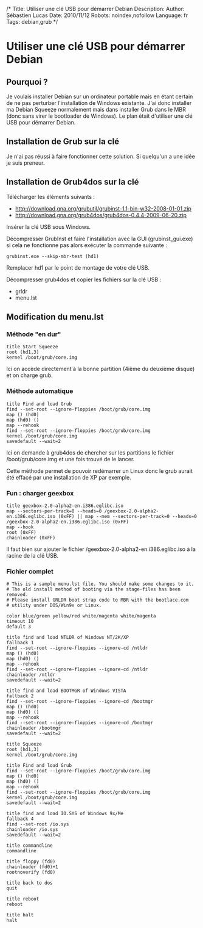/*
Title: Utiliser une clé USB pour démarrer Debian
Description: 
Author: Sébastien Lucas
Date: 2010/11/12
Robots: noindex,nofollow
Language: fr
Tags: debian,grub
*/
# Utiliser une clé USB pour démarrer Debian

## Pourquoi ?
Je voulais installer Debian sur un ordinateur portable mais en étant certain de ne pas perturber l'installation de Windows existante. J'ai donc installer ma Debian Squeeze normalement mais dans installer Grub dans le MBR (donc sans virer le bootloader de Windows). Le plan était d'utiliser une clé USB pour démarrer Debian.

## Installation de Grub sur la clé

Je n'ai pas réussi à faire fonctionner cette solution. Si quelqu'un a une idée je suis preneur.

## Installation de Grub4dos sur la clé

Télécharger les éléments suivants :
*	http://download.gna.org/grubutil/grubinst-1.1-bin-w32-2008-01-01.zip
*	http://download.gna.org/grub4dos/grub4dos-0.4.4-2009-06-20.zip

Insérer la clé USB sous Windows.

Décompresser GrubInst et faire l'installation avec la GUI (grubinst_gui.exe) si cela ne fonctionne pas alors exécuter la commande suivante :

```
grubinst.exe --skip-mbr-test (hd1)
```
Remplacer hd1 par le point de montage de votre clé USB.

Décompresser grub4dos et copier les fichiers sur la clé USB :
*	grldr
*	menu.lst

## Modification du menu.lst

### Méthode "en dur"

```
title Start Squeeze
root (hd1,3)
kernel /boot/grub/core.img
```
Ici on accède directement à la bonne partition (4ième du deuxième disque) et on charge grub.

### Méthode automatique

```
title Find and load Grub
find --set-root --ignore-floppies /boot/grub/core.img
map () (hd0)
map (hd0) ()
map --rehook
find --set-root --ignore-floppies /boot/grub/core.img
kernel /boot/grub/core.img
savedefault --wait=2
```
Ici on demande à grub4dos de chercher sur les partitions le fichier /boot/grub/core.img et une fois trouvé de le lancer.

Cette méthode permet de pouvoir redémarrer un Linux donc le grub aurait été effacé par une installation de XP par exemple.

### Fun : charger geexbox

```
title geexbox-2.0-alpha2-en.i386.eglibc.iso
map --sectors-per-track=0 --heads=0 /geexbox-2.0-alpha2-en.i386.eglibc.iso (0xFF) || map --mem --sectors-per-track=0 --heads=0 /geexbox-2.0-alpha2-en.i386.eglibc.iso (0xFF)
map --hook
root (0xFF)
chainloader (0xFF)
```
Il faut bien sur ajouter le fichier /geexbox-2.0-alpha2-en.i386.eglibc.iso à la racine de la clé USB.

### Fichier complet

```-
# This is a sample menu.lst file. You should make some changes to it.
# The old install method of booting via the stage-files has been removed.
# Please install GRLDR boot strap code to MBR with the bootlace.com
# utility under DOS/Win9x or Linux.

color blue/green yellow/red white/magenta white/magenta
timeout 10
default 3

title find and load NTLDR of Windows NT/2K/XP
fallback 1
find --set-root --ignore-floppies --ignore-cd /ntldr
map () (hd0)
map (hd0) ()
map --rehook
find --set-root --ignore-floppies --ignore-cd /ntldr
chainloader /ntldr
savedefault --wait=2

title find and load BOOTMGR of Windows VISTA
fallback 2
find --set-root --ignore-floppies --ignore-cd /bootmgr
map () (hd0)
map (hd0) ()
map --rehook
find --set-root --ignore-floppies --ignore-cd /bootmgr
chainloader /bootmgr
savedefault --wait=2

title Squeeze
root (hd1,3)
kernel /boot/grub/core.img

title Find and load Grub
find --set-root --ignore-floppies /boot/grub/core.img
map () (hd0)
map (hd0) ()
map --rehook
find --set-root --ignore-floppies /boot/grub/core.img
kernel /boot/grub/core.img
savedefault --wait=2

title find and load IO.SYS of Windows 9x/Me
fallback 4
find --set-root /io.sys
chainloader /io.sys
savedefault --wait=2

title commandline
commandline

title floppy (fd0)
chainloader (fd0)+1
rootnoverify (fd0)

title back to dos
quit

title reboot
reboot

title halt
halt

```





